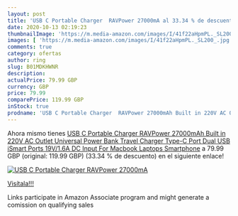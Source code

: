 ```yaml
---
layout: post
title: 'USB C Portable Charger  RAVPower 27000mA al 33.34 % de descuento'
date: 2020-10-13 02:19:23
thumbnailImage: 'https://m.media-amazon.com/images/I/41f22aHpmPL._SL200_.jpg'
images: [ 'https://m.media-amazon.com/images/I/41f22aHpmPL._SL200_.jpg' ]
comments: true
category: ofertas
author: ring
slug: B01MDKHWNR
description:
actualPrice: 79.99 GBP
currency: GBP
price: 79.99
comparePrice: 119.99 GBP
inStock: true
prodname: 'USB C Portable Charger  RAVPower 27000mAh Built in 220V AC Outlet Universal Power Bank Travel Charger  Type-C Port  Dual USB iSmart Ports  19V/1.6A DC Input  For Macbook  Laptops  Smartphone'
---
```


Ahora mismo tienes [USB C Portable Charger  RAVPower 27000mAh Built in 220V AC Outlet Universal Power Bank Travel Charger  Type-C Port  Dual USB iSmart Ports  19V/1.6A DC Input  For Macbook  Laptops  Smartphone](https://www.amazon.co.uk/dp/B01MDKHWNR/?tag=tolees0a-21) a 79.99 GBP (original: 119.99 GBP) (33.34 %  de descuento) en el siguiente enlace!

[![USB C Portable Charger  RAVPower 27000mA](https://m.media-amazon.com/images/I/41f22aHpmPL._SL200_.jpg)](https://www.amazon.co.uk/dp/B01MDKHWNR/?tag=tolees0a-21)

[Visítala!!!](https://www.amazon.co.uk/dp/B01MDKHWNR/?tag=tolees0a-21)

Links participate in Amazon Associate program and might generate a comission on qualifying sales
